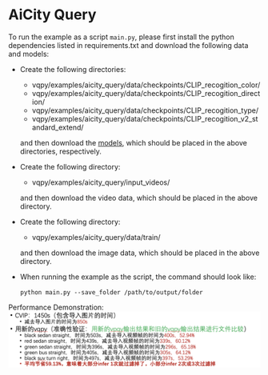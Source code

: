 #  AiCity Query

To run the example as a script `main.py`, please first install the python dependencies listed in requirements.txt and download the following data and models:

- Create the following directories:
  - vqpy/examples/aicity_query/data/checkpoints/CLIP_recogition_color/
  - vqpy/examples/aicity_query/data/checkpoints/CLIP_recogition_direction/
  - vqpy/examples/aicity_query/data/checkpoints/CLIP_recogition_type/
  - vqpy/examples/aicity_query/data/checkpoints/CLIP_recogition_v2_standard_extend/
  
  and then download the [models](https://drive.google.com/drive/folders/1CivhsX0xGxRda9EkZ6uqM_CMaJV40KMO), which should be placed in the above directories, respectively.
- Create the following directory:
  - vqpy/examples/aicity_query/input_videos/
  
  and then download the video data, which should be placed in the above directory.
- Create the following directory:
  - vqpy/examples/aicity_query/data/train/
  
  and then download the image data, which should be placed in the above directory.


- When running the example as the script, the command should look like:

    ```shell
    python main.py --save_folder /path/to/output/folder
    ```


Performance Demonstration:
![Alt text](./results/performance.png)